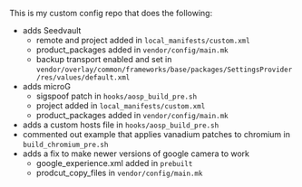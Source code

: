 This is my custom config repo that does the following:
* adds Seedvault
  * remote and project added in `local_manifests/custom.xml`
  * product_packages added in `vendor/config/main.mk`
  * backup transport enabled and set in `vendor/overlay/common/frameworks/base/packages/SettingsProvider/res/values/default.xml`
* adds microG 
  * sigspoof patch in `hooks/aosp_build_pre.sh`
  * project added in `local_manifests/custom.xml`
  * product_packages added in `vendor/config/main.mk`
* adds a custom hosts file in `hooks/aosp_build_pre.sh`
* commented out example that applies vanadium patches to chromium in `build_chromium_pre.sh`
* adds a fix to make newer versions of google camera to work
  * google_experience.xml added in `prebuilt`
  * prodcut_copy_files in `vendor/config/main.mk`
